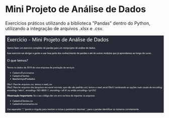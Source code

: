 # Mini Projeto de Análise de Dados

Exercícios práticos utilizando a biblioteca "Pandas" dentro do Python, utilizando a integração de arquivos .xlsx e .csv.

![resumo](https://github.com/FilipeSantos96/Mini_Projeto-Analise_de_Dados/blob/master/resumo.PNG?raw=true)

